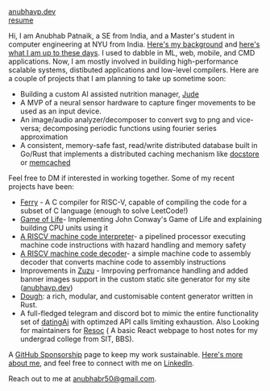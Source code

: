[anubhavp.dev](https://anubhavp.dev/)  
[resume](https://anubhavp.dev/resume.pdf)

Hi, I am Anubhab Patnaik, a SE from India, and a Master's student in computer engineering at NYU from India. [Here's my background](https://anubhavp.dev/journey.html) and [here's what I am up to these days](https://anubhavp.dev/current.html). I used to dabble in ML, web, mobile, and CMD applications. Now, I am mostly involved in building high-performance scalable systems, distibuted applications and low-level compilers. Here are a couple of projects that I am planning to take up sometime soon:

- Building a custom AI assisted nutrition manager, [Jude](https://anubhavp.dev/blog/heyjude.html)
- A MVP of a neural sensor hardware to capture finger movements to be used as an input device.
- An image/audio analyzer/decomposer to convert svg to png and vice-versa; decomposing periodic functions using fourier series approximation
- A consistent, memory-safe fast, read/write distributed database built in Go/Rust that implements a distributed caching mechanism like [docstore](https://www.uber.com/en-IN/blog/how-uber-serves-over-40-million-reads-per-second-using-an-integrated-cache/) or [memcached](https://memcached.org/)

Feel free to DM if interested in working together. Some of my recent projects have been:

- [Ferry](https://github.com/anubhavp-dev/ferry) - A C compiler for RISC-V, capable of compiling the code for a subset of C language (enough to solve LeetCode!)
- [Game of Life](https://anubhavp.dev/blog/gameoflife.html)- Implementing John Conway's Game of Life and explaining building CPU units using it
- [A RISCV machine code interpreter](https://anubhavp.dev/blog/hacktoberfest)-  a pipelined processor executing machine code instructions with hazard handling and memory safety
- [A RISCV machine code decoder](https://anubhavp.dev/barney)-  a simple machine code to assembly decoder that converts machine code to assembly instructions
- Improvements in [Zuzu](https://github.com/anubhavp-dev/zuzu) - Imrpoving perfromance handling and added banner images support in the custom static site generator for my site ([anubhavp.dev](https://anubhavp.dev/))
- [Dough](https://github.com/anubhavp-dev/dough): a rich, modular, and customisable content generator written in Rust.
- A full-fledged telegram and discord bot to mimic the entire functionality set of [datingAi](datingai.pro) with optimzed API calls limiting exhaustion.
Also Looking for maintainers for [Resoc](https://resoc.in) ( A basic React webpage to host notes for my undergrad college from SIT, BBS).

A [GitHub Sponsorship](https://github.com/sponsors/muttonbiryani69/) page to keep my work sustainable. [Here's more about me](https://anubhavp.dev/about.html), and feel free to connect with me on [LinkedIn](https://www.linkedin.com/in/anubhabpatnaik/).

Reach out to me at <anubhabr50@gmail.com>.
